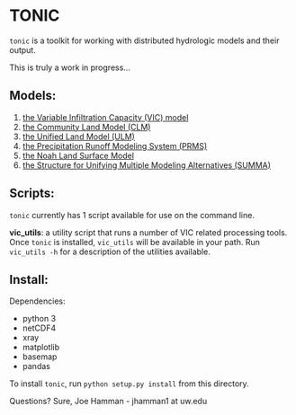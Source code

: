 TONIC
=====

`tonic` is a toolkit for working with distributed hydrologic models and their output.

This is truly a work in progress...

## Models:
1. [the Variable Infiltration Capacity (VIC) model](https://github.com/UW-Hydro/VIC)
1. [the Community Land Model (CLM)](http://www.cgd.ucar.edu/tss/clm/)
1. [the Unified Land Model (ULM)](https://github.com/UW-Hydro/ULM)
1. [the Precipitation Runoff Modeling System (PRMS)](http://wwwbrr.cr.usgs.gov/projects/SW_MoWS/PRMS.html)
1. [the Noah Land Surface Model](http://www.ral.ucar.edu/research/land/technology/lsm.php)
1. [the Structure for Unifying Multiple Modeling Alternatives (SUMMA)](http://www.ral.ucar.edu/projects/summa/)

## Scripts:
`tonic` currently has 1 script available for use on the command line.

**vic_utils**: a utility script that runs a number of VIC related processing tools.  Once `tonic` is installed, `vic_utils` will be available in your path.  Run `vic_utils -h` for a description of the utilities available.

## Install:
Dependencies:
- python 3
- netCDF4
- xray
- matplotlib
- basemap
- pandas

To install `tonic`, run `python setup.py install` from this directory.

Questions? Sure, Joe Hamman - jhamman1 at uw.edu


